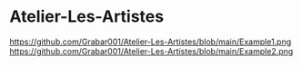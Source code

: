 # Atelier-Les-Artistes

https://github.com/Grabar001/Atelier-Les-Artistes/blob/main/Example1.png
https://github.com/Grabar001/Atelier-Les-Artistes/blob/main/Example2.png
